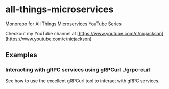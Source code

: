 # all-things-microservices
Monorepo for All Things Microservices YouTube Series

Checkout my YouTube channel at [https://www.youtube.com/c/nicjackson](https://www.youtube.com/c/nicjackson)

## Examples

### Interacting with gRPC services using gRPCurl [./grpc-curl](./grpc-curl)
See how to use the excellent gRPCurl tool to interact with gRPC services.
